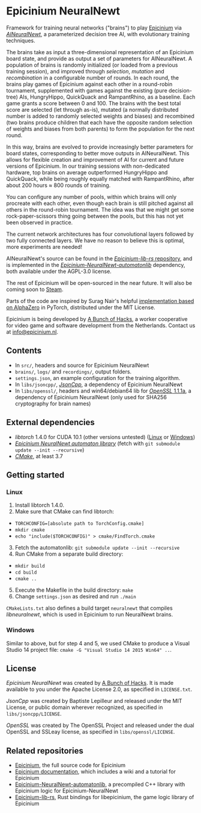 # Epicinium NeuralNewt

Framework for training neural networks ("brains")
to play [Epicinium](https://epicinium.nl)
via [*AINeuralNewt*](https://github.com/abunchofhacks/Epicinium-lib-rs/blob/master/epicinium/src/ai/aineuralnewt.cpp),
a parameterized decision tree AI,
with evolutionary training techniques.

The brains take as input
a three-dimensional representation of an Epicinium board state,
and provide as output a set of parameters for AINeuralNewt.
A population of brains is randomly initialized
(or loaded from a previous training session),
and improved through *selection*, *mutation* and *recombination*
in a configurable number of rounds.
In each round, the brains play games of Epicinium
against each other in a round-robin tournament,
supplemented with games against the existing (pure decision-tree) AIs,
HungryHippo, QuickQuack and RampantRhino, as a baseline.
Each game grants a score between 0 and 100.
The brains with the best total score
are selected (let through as-is),
mutated (a normally distributed number is
added to randomly selected weights and biases)
and recombined (two brains produce children
that each have the opposite random selection
of weights and biases from both parents)
to form the population for the next round.

In this way, brains are evolved to provide
increasingly better parameters for board states,
corresponding to better move outputs in AINeuralNewt.
This allows for flexible creation and improvement of AI
for current and future versions of Epicinium.
In our training sessions with non-dedicated hardware,
top brains on average outperformed HungryHippo and QuickQuack,
while being roughly equally matched with RampantRhino,
after about 200 hours ≈ 800 rounds of training.

You can configure any number of pools,
within which brains will only procreate with each other,
even though each brain is still pitched against
all others in the round-robin tournament.
The idea was that we might get some rock-paper-scissors thing going between the pools,
but this has not yet been observed in practice.

The current network architectures has
four convolutional layers followed by two fully connected layers.
We have no reason to believe this is optimal,
more experiments are needed!

AINeuralNewt's source can be found in the
[*Epicinium-lib-rs* repository](https://github.com/abunchofhacks/Epicinium-lib-rs),
and is implemented in the
[*Epicinium-NeuralNewt-automatonlib*](https://github.com/abunchofhacks/Epicinium-NeuralNewt-automatonlib) dependency,
both available under the AGPL-3.0 license.

The rest of Epicinium will be open-sourced in the near future.
It will also be coming soon to [Steam](https://epicinium.nl/steam).

Parts of the code are inspired by
Surag Nair's helpful [implementation based on AlphaZero](https://github.com/suragnair/alpha-zero-general) in PyTorch,
distributed under the MIT License.

Epicinium is being developed by [A Bunch of Hacks](https://abunchofhacks.coop),
a worker cooperative for video game and software development from the Netherlands.
Contact us at [info@epicinium.nl](mailto:info@epicinium.nl).

## Contents

* In `src/`, headers and source for Epicinium NeuralNewt
* `brains/`, `logs/` and `recordings/`, output folders.
* `settings.json`, an example configuration for the training algorithm.
* In `libs/jsoncpp/`, [*JsonCpp*](https://github.com/open-source-parsers/jsoncpp), a dependency of Epicinium NeuralNewt
* In `libs/openssl/`, headers and win64/debian64 lib for [*OpenSSL* 1.1.1a](https://github.com/openssl/openssl), a dependency of Epicinium NeuralNewt (only used for SHA256 cryptography for brain names)

## External dependencies

* *libtorch* 1.4.0 for CUDA 10.1 (other versions untested) ([Linux](https://download.pytorch.org/libtorch/cu101/libtorch-shared-with-deps-1.4.0.zip) or [Windows](https://download.pytorch.org/libtorch/cu101/libtorch-win-shared-with-deps-1.4.0.zip))
* [*Epicinium NeuralNewt automaton library*](https://github.com/abunchofhacks/Epicinium-NeuralNewt-automatonlib) (fetch with `git submodule update --init --recursive`)
* [*CMake*](https://cmake.org/download/), at least 3.7

## Getting started

### Linux

1. Install libtorch 1.4.0.
2. Make sure that CMake can find libtorch:
  - `TORCHCONFIG=[absolute path to TorchConfig.cmake]`
  - `mkdir cmake`
  - `echo "include($TORCHCONFIG)" > cmake/FindTorch.cmake`
3. Fetch the automatonlib: `git submodule update --init --recursive`
4. Run CMake from a separate build directory:
  - `mkdir build`
  - `cd build`
  - `cmake ..`
5. Execute the Makefile in the build directory:
`make`
6. Change `settings.json` as desired and run `./main`

`CMakeLists.txt` also defines a build target `neuralnewt` that compiles *libneuralnewt*, which is used in Epicinium to run NeuralNewt brains.

### Windows
Similar to above, but for step 4 and 5, we used CMake to produce a Visual Studio 14 project file: `cmake -G "Visual Studio 14 2015 Win64" ..`.

## License

*Epicinium NeuralNewt* was created by [A Bunch of Hacks](https://abunchofhacks.coop).
It is made available to you under the Apache License 2.0,
as specified in `LICENSE.txt`.

*JsonCpp* was created by Baptiste Lepilleur
and released under the MIT License,
or public domain wherever recognized,
as specified in `libs/jsoncpp/LICENSE`.

*OpenSSL* was created by The OpenSSL Project
and released under the dual OpenSSL and SSLeay license,
as specified in `libs/openssl/LICENSE`.

## Related repositories

*  [Epicinium](https://github.com/abunchofhacks/Epicinium), the full source code for Epicinium
*  [Epicinium documentation](https://github.com/abunchofhacks/epicinium-documentation), which includes a wiki and a tutorial for Epicinium
*  [Epicinium-NeuralNewt-automatonlib](https://github.com/abunchofhacks/Epicinium-NeuralNewt-automatonlib), a precompiled C++ library with Epicinium logic for Epicinium-NeuralNewt
*  [Epicinium-lib-rs](https://github.com/abunchofhacks/Epicinium-NeuralNewt-automatonlib), Rust bindings for libepicinium, the game logic library of Epicinium
